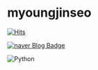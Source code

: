 # myoungjinseo


[![Hits](https://hits.seeyoufarm.com/api/count/incr/badge.svg?url=https%3A%2F%2Fgithub.com%2Fmyoungjinseo&count_bg=%2379C83D&title_bg=%23555555&icon=&icon_color=%23E7E7E7&title=hits&edge_flat=false)](https://hits.seeyoufarm.com)





[![naver Blog Badge](https://img.shields.io/badge/Blog-hex.svg?&style=for-the-badge&logo=#hex&logoColor=hex"logo&link=https://blog.naver.com/smjsih/)](https://blog.naver.com/smjsih/)




<img alt="Python" src ="https://img.shields.io/badge/Python-3776AB.svg?&style=for-the-badge&logo=Python&logoColor=white"/>
